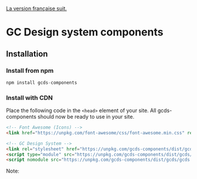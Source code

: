 [La version française suit.](#système-de-design---composants-gc)

# GC Design system components

## Installation

### Install from npm

``` js
npm install gcds-components
```

### Install with CDN

Place the following code in the `<head>` element of your site.
All gcds-components should now be ready to use in your site.

``` html
<!-- Font Awesome (Icons) -->
<link href="https://unpkg.com/font-awesome/css/font-awesome.min.css" rel="stylesheet">

<!-- GC Design System -->
<link rel="stylesheet" href="https://unpkg.com/gcds-components/dist/gcds/gcds.css">
<script type="module" src="https://unpkg.com/gcds-components/dist/gcds/gcds.esm.js"></script>
<script nomodule src="https://unpkg.com/gcds-components/dist/gcds/gcds.js"></script>
```

Note: <script type="module"> requires a server to load properly, if developing locally, please use <script nomodule>.


### Supported frameworks

The gcds-component library works in multiple frameworks.

#### Javascript

Place the following code in the `<head>` element of your site.

``` html
<!-- Font Awesome (Icons) -->
<link href="https://unpkg.com/font-awesome/css/font-awesome.min.css" rel="stylesheet">

<!-- GC Design System -->
<link rel="stylesheet" href="/node_modules/gcds-components/dist/gcds/gcds.css">
<script type="module" src="/components/dist/gcds/gcds.esm.js"></script>
<script nomodule src="/components/dist/gcds/gcds.js"></script>
```

All gcds-components should now be ready to use in your site.

#### React

``` js
npm install gcds-components-react
```

Place the following code in the `index.js` file of your app.

``` jsx
import 'gcds-components-react/gcds.css'
```

#### Vue

Place the following code in the `main.js` file of your app.

``` js
import { applyPolyfills, defineCustomElements } from 'gcds-components/loader';
import 'gcds-components/dist/gcds/gcds.css';

applyPolyfills().then(() => {
  defineCustomElements();
});
```

All gcds-components should now be ready to use in your Vue app.

--------

# Système de design - composants GC

## Installation

### Installer le paquet avec npm

``` js
npm install gcds-components
```

### Installer le paquet avec CDN

Insérez le code qui suit à l'intérieur de la balise `<head>` de votre site.
Vous devriez maintenant pouvoir utiliser tous les composants de gcds-components sur votre site.

``` html
<!-- Font Awesome -->
<link href="https://unpkg.com/font-awesome/css/font-awesome.min.css" rel="stylesheet">

<!-- GC Système de design -->
<link rel="stylesheet" href="https://unpkg.com/gcds-components/dist/gcds/gcds.css">
<script type="module" src="https://unpkg.com/gcds-components/dist/gcds/gcds.esm.js"></script>
<script nomodule src="https://unpkg.com/gcds-components/dist/gcds/gcds.js"></script>
```

Remarque : Il faut un serveur pour que <script type="module"> se charge correctement. Si vous développez localement, utilisez plutôt <script nomodule>.

### Cadres d'application pris en charge

La bibliothèque gcds-components fonctionne sous plusieurs cadres d'application.

#### Javascript

Insérez le code qui suit à l'intérieur de la balise `<head>` de votre site.

``` html
<!-- Font Awesome -->
<link href="https://unpkg.com/font-awesome/css/font-awesome.min.css" rel="stylesheet">

<!-- GC Système de design -->
<link rel="stylesheet" href="/node_modules/gcds-components/dist/gcds/gcds.css">
<script type="module" src="/components/dist/gcds/gcds.esm.js"></script>
<script nomodule src="/components/dist/gcds/gcds.js"></script>
```

Vous devriez maintenant pouvoir utiliser tous les composants de gcds-components sur votre site.

#### React

npm install gcds-components-react
```

Insérez le code qui suit dans le fichier `index.js` de votre application.

``` jsx
import 'gcds-components-react/gcds.css'
```

#### Vue

Insérez le code qui suit dans le fichier `main.js` de votre application.

``` js
import { applyPolyfills, defineCustomElements } from 'gcds-components/loader';
import 'gcds-components/dist/gcds/gcds.css';

applyPolyfills().then(() => {
  defineCustomElements();
});
```

Vous devriez maintenant pouvoir utiliser tous les composants de gcds-components dans votre application Vue.